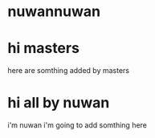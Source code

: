 # nuwannuwan

hi masters
===========

here are somthing added by masters

hi all by nuwan
================

i'm nuwan
i'm going to add somthing here
